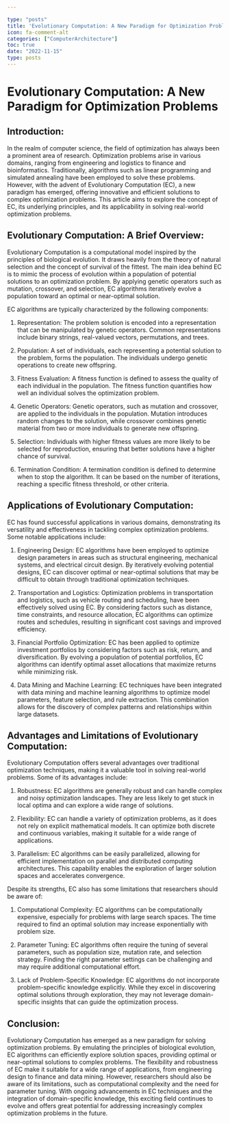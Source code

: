 ```yaml
---

type: "posts"
title: 'Evolutionary Computation: A New Paradigm for Optimization Problems'
icon: fa-comment-alt
categories: ["ComputerArchitecture"]
toc: true
date: "2022-11-15"
type: posts
---
```





# Evolutionary Computation: A New Paradigm for Optimization Problems

## Introduction:

In the realm of computer science, the field of optimization has always been a prominent area of research. Optimization problems arise in various domains, ranging from engineering and logistics to finance and bioinformatics. Traditionally, algorithms such as linear programming and simulated annealing have been employed to solve these problems. However, with the advent of Evolutionary Computation (EC), a new paradigm has emerged, offering innovative and efficient solutions to complex optimization problems. This article aims to explore the concept of EC, its underlying principles, and its applicability in solving real-world optimization problems.

## Evolutionary Computation: A Brief Overview:

Evolutionary Computation is a computational model inspired by the principles of biological evolution. It draws heavily from the theory of natural selection and the concept of survival of the fittest. The main idea behind EC is to mimic the process of evolution within a population of potential solutions to an optimization problem. By applying genetic operators such as mutation, crossover, and selection, EC algorithms iteratively evolve a population toward an optimal or near-optimal solution.

EC algorithms are typically characterized by the following components:

1. Representation: The problem solution is encoded into a representation that can be manipulated by genetic operators. Common representations include binary strings, real-valued vectors, permutations, and trees.

2. Population: A set of individuals, each representing a potential solution to the problem, forms the population. The individuals undergo genetic operations to create new offspring.

3. Fitness Evaluation: A fitness function is defined to assess the quality of each individual in the population. The fitness function quantifies how well an individual solves the optimization problem.

4. Genetic Operators: Genetic operators, such as mutation and crossover, are applied to the individuals in the population. Mutation introduces random changes to the solution, while crossover combines genetic material from two or more individuals to generate new offspring.

5. Selection: Individuals with higher fitness values are more likely to be selected for reproduction, ensuring that better solutions have a higher chance of survival.

6. Termination Condition: A termination condition is defined to determine when to stop the algorithm. It can be based on the number of iterations, reaching a specific fitness threshold, or other criteria.

## Applications of Evolutionary Computation:

EC has found successful applications in various domains, demonstrating its versatility and effectiveness in tackling complex optimization problems. Some notable applications include:

1. Engineering Design: EC algorithms have been employed to optimize design parameters in areas such as structural engineering, mechanical systems, and electrical circuit design. By iteratively evolving potential designs, EC can discover optimal or near-optimal solutions that may be difficult to obtain through traditional optimization techniques.

2. Transportation and Logistics: Optimization problems in transportation and logistics, such as vehicle routing and scheduling, have been effectively solved using EC. By considering factors such as distance, time constraints, and resource allocation, EC algorithms can optimize routes and schedules, resulting in significant cost savings and improved efficiency.

3. Financial Portfolio Optimization: EC has been applied to optimize investment portfolios by considering factors such as risk, return, and diversification. By evolving a population of potential portfolios, EC algorithms can identify optimal asset allocations that maximize returns while minimizing risk.

4. Data Mining and Machine Learning: EC techniques have been integrated with data mining and machine learning algorithms to optimize model parameters, feature selection, and rule extraction. This combination allows for the discovery of complex patterns and relationships within large datasets.

## Advantages and Limitations of Evolutionary Computation:

Evolutionary Computation offers several advantages over traditional optimization techniques, making it a valuable tool in solving real-world problems. Some of its advantages include:

1. Robustness: EC algorithms are generally robust and can handle complex and noisy optimization landscapes. They are less likely to get stuck in local optima and can explore a wide range of solutions.

2. Flexibility: EC can handle a variety of optimization problems, as it does not rely on explicit mathematical models. It can optimize both discrete and continuous variables, making it suitable for a wide range of applications.

3. Parallelism: EC algorithms can be easily parallelized, allowing for efficient implementation on parallel and distributed computing architectures. This capability enables the exploration of larger solution spaces and accelerates convergence.

Despite its strengths, EC also has some limitations that researchers should be aware of:

1. Computational Complexity: EC algorithms can be computationally expensive, especially for problems with large search spaces. The time required to find an optimal solution may increase exponentially with problem size.

2. Parameter Tuning: EC algorithms often require the tuning of several parameters, such as population size, mutation rate, and selection strategy. Finding the right parameter settings can be challenging and may require additional computational effort.

3. Lack of Problem-Specific Knowledge: EC algorithms do not incorporate problem-specific knowledge explicitly. While they excel in discovering optimal solutions through exploration, they may not leverage domain-specific insights that can guide the optimization process.

## Conclusion:

Evolutionary Computation has emerged as a new paradigm for solving optimization problems. By emulating the principles of biological evolution, EC algorithms can efficiently explore solution spaces, providing optimal or near-optimal solutions to complex problems. The flexibility and robustness of EC make it suitable for a wide range of applications, from engineering design to finance and data mining. However, researchers should also be aware of its limitations, such as computational complexity and the need for parameter tuning. With ongoing advancements in EC techniques and the integration of domain-specific knowledge, this exciting field continues to evolve and offers great potential for addressing increasingly complex optimization problems in the future.